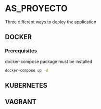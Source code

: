 # AS_PROYECTO
Three different ways to deploy the application
## DOCKER
### Prerequisites
docker-compose package must be installed
  ```sh
  docker-compose up -d
  ```
## KUBERNETES

## VAGRANT

